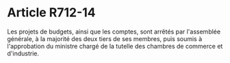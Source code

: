# Article R712-14

Les projets de budgets, ainsi que les comptes, sont arrêtés par l'assemblée générale, à la majorité des deux tiers de ses membres, puis soumis à l'approbation du ministre chargé de la tutelle des chambres de commerce et d'industrie.